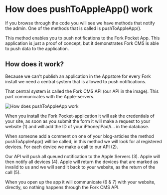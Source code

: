 # How does pushToAppleApp() work

If you browse through the code you will see we have methods that notify the admin. One of the methods that is called is pushToAppleApp().

This method enables you to push notifications to the Fork Pocket App. This application is just a proof of concept, but it demonstrates Fork CMS is able to push data to the application.

## How does it work?

Because we can't publish an application in the Appstore for every Fork install we need a central system that is allowed to push notifications.

That central system is called the Fork CMS API (our API in the image). This part communicates with the Apple-servers.

![How does pushToAppleApp work](https://raw.github.com/forkcms/documentation/master/module%20guide/assets/how_apple_push_works.png)

When you install the Fork Pocket-application it will ask the credentials of your site, as soon as you submit the form it will make a request to your website (1) and will add the ID of your iPhone/iPad/i... in the database.

When someone add a comment on one of your blog-articles the method pushToAppleApp() will be called, in this method we will look for al registered devices. For each device we make a call to our API (2).

Our API will push all queued notification to the Apple Servers (3). Apple will then notify all devices (4). Apple will return the devices that are marked as invalid to us and we will send it back to your website, as the return of the call (5).

When you open up the app it will communicate (6 & 7) with your website, directly, so nothing happens through the Fork CMS API.
